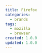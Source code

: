 ```yaml
---
title: Firefox
categories:
  - brands
tags:
  - mozilla
  - browser
created: 1.0.0
updated: 1.0.0
---
```

